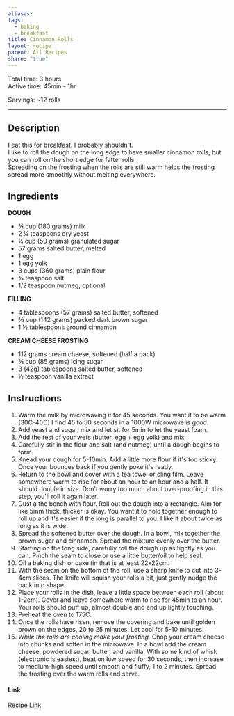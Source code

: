 ```yaml
---
aliases: 
tags:
  - baking
  - breakfast
title: Cinnamon Rolls
layout: recipe
parent: All Recipes
share: "true"
---
```

Total time: 3 hours  
Active time: 45min - 1hr  
  
Servings: ~12 rolls  
  
---  
## Description  
I eat this for breakfast. I probably shouldn't.  
I like to roll the dough on the long edge to have smaller cinnamon rolls, but you can roll on the short edge for fatter rolls.  
Spreading on the frosting when the rolls are still warm helps the frosting spread more smoothly without melting everywhere.  
## Ingredients  
   
**DOUGH**  
- ¾ cup (180 grams) milk  
- 2 ¼ teaspoons dry yeast  
- ¼ cup (50 grams) granulated sugar  
- 57 grams salted butter, melted   
- 1 egg   
- 1 egg yolk  
- 3 cups (360 grams) plain flour  
- ¾ teaspoon salt  
- 1/2 teaspoon nutmeg, optional  
  
 **FILLING**  
- 4 tablespoons (57 grams) salted butter, softened  
- ⅔ cup (142 grams) packed dark brown sugar  
- 1 ½ tablespoons ground cinnamon  
  
**CREAM CHEESE FROSTING**  
- 112 grams cream cheese, softened (half a pack)  
- ¾ cup (85 grams) icing sugar  
- 3 (42g) tablespoons salted butter, softened  
- ½ teaspoon vanilla extract  
  
## Instructions   
1. Warm the milk by microwaving it for 45 seconds. You want it to be warm (30C-40C) I find 45 to 50 seconds in a 1000W microwave is good.  
2. Add yeast and sugar, mix and let sit for 5min to let the yeast foam.  
3. Add the rest of your wets (butter, egg + egg yolk) and mix.  
4. Carefully stir in the flour and salt (and nutmeg) until a dough begins to form.  
5. Knead your dough for 5-10min. Add a little more flour if it's too sticky. Once your bounces back if you gently poke it's ready.  
6. Return to the bowl and cover with a tea towel or cling film. Leave somewhere warm to rise for about an hour to an hour and a half. It should double in size. Don't worry too much about over-proofing in this step, you'll roll it again later.  
7. Dust a the bench with flour. Roll out the dough into a rectangle. Aim for like 5mm thick, thicker is okay. You want it to hold together enough to roll up and it's easier if the long is parallel to you. I like it about twice as long as it is wide.   
8. Spread the softened butter over the dough. In a bowl, mix together the brown sugar and cinnamon. Spread the mixture evenly over the butter.   
9. Starting on the long side, carefully roll the dough up as tightly as you can. Pinch the seam to close or use a little butter/oil to help seal.  
10. Oil a baking dish or cake tin that is at least 22x22cm.  
11. With the seam on the bottom of the roll, use a sharp knife to cut into 3-4cm slices. The knife will squish your rolls a bit, just gently nudge the back into shape.  
12. Place your rolls in the dish, leave a little space between each roll (about 1-2cm). Cover and leave somewhere warm to rise for 45min to an hour. Your rolls should puff up, almost double and end up lightly touching.   
13. Preheat the oven to 175C.  
14. Once the rolls have risen, remove the covering and bake until golden brown on the edges, 20 to 25 minutes. Let cool for 5-10 minutes.  
15. *While the rolls are cooling make your frosting.* Chop your cream cheese into chunks and soften in the microwave. In a bowl add the cream cheese, powdered sugar, butter, and vanilla. With some kind of whisk (electronic is easiest), beat on low speed for 30 seconds, then increase to medium-high speed until smooth and fluffy, 1 to 2 minutes. Spread the frosting over the warm rolls and serve.  
  
#### Link  
[Recipe Link](https://www.ambitiouskitchen.com/best-cinnamon-rolls/#wprm-recipe-container-24328)  
